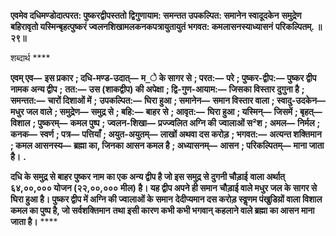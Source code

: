 **एवमेव दधिमण्डोदात्परत: पुष्करद्वीपस्ततो द्विगुणायाम: समन्तत उपकल्पित: समानेन स्वादूदकेन** **समुद्रेण बहिरावृतो यस्मिन्बृहत्पुष्करं ज्वलनशिखामलकनकपत्रायुतायुतं भगवत: कमलासनस्याध्यासनं** **परिकल्पितम्. ॥ २९॥** 

शब्दार्थ **** 

**एवम् एव—** **इस प्रकार** **; दधि-मण्ड-उदात्—** **म_े के सागर से** **; परत:—** **परे** **; पुष्कर-द्वीप:—** **पुष्कर द्वीप नामक अन्य द्वीप** **;** **तत:—** **उस (शाकद्वीप) की अपेक्षा** **; द्वि-गुण-आयाम:—** **जिसका विस्तार दुगुना है** **; समन्तत:—** **चारों दिशाओं में** **;** **उपकल्पित:—** **घिरा हुआ** **; समानेन—** **समान विस्तार वाला** **; स्वादु-उदकेन—** **मधुर जल वाले** **; समुद्रेण—** **समुद्र से** **; बहि:—** **बाहर** **से** **; आवृत:—** **घिरा हुआ** **; यस्मिन्—** **जिसमें** **; बृहत्—** **विशाल** **; पुष्करम्—** **कमल पुष्प** **; ज्वलन-शिखा—** **प्रज्ज्वलित अग्नि की** **ज्वालाओं स²श** **; अमल—** **निर्मल** **; कनक—** **स्वर्ण** **; पत्र—** **पत्तियाँ** **; अयुत-अयुतम्—** **लाखों अथवा दस करोड़** **; भगवत:—** **अत्यन्त शक्तिमान** **; कमल आसनस्य—** **ब्रह्मा का, जिनका आसन कमल है** **; अध्यासनम्—** **आसन** **; परिकल्पितम्—** **माना जाता** **है।** **.** 

**दधि के समुद्र से बाहर पुष्कर नाम का एक अन्य द्वीप है जो इस समुद्र से दुगनी चौड़ाई** **वाला अर्थात् ६४,००,००० योजन (२२,००,०००** **मील) है। यह द्वीप अपने ही समान** **चौड़ाई वाले मधुर जल के सागर से घिरा हुआ है। पुष्कर द्वीप में अग्नि की ज्वालाओं के समान** **देदीप्यमान दस करोड़ स्वॢणम पंखुडिय़ों वाला विशाल कमल का पुष्प है, जो सर्वशक्तिमान** **तथा इसी कारण कभी कभी भगवान् कहलाने वाले ब्रह्मा का आसन माना जाता है।** **** 